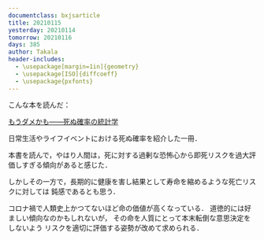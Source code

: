 ```yaml
---
documentclass: bxjsarticle
title: 20210115
yesterday: 20210114
tomorrow: 20210116
days: 385
author: Takala
header-includes:
  - \usepackage[margin=1in]{geometry}
  - \usepackage[ISO]{diffcoeff}
  - \usepackage{pxfonts}
---
```



こんな本を読んだ：


[もうダメかも――死ぬ確率の統計学](https://amzn.to/2XHtS8F)


日常生活やライフイベントにおける死ぬ確率を紹介した一冊．



本書を読んで，やはり人間は，死に対する過剰な恐怖心から即死リスクを過大評価しすぎる傾向があると感じた．

しかしその一方で，長期的に健康を害し結果として寿命を縮めるような死亡リスクに対しては
鈍感であるとも思う．



コロナ禍で人類史上かつてないほど命の価値が高くなっている．
道徳的には好ましい傾向なのかもしれないが，
その命を人質にとって本末転倒な意思決定をしないよう
リスクを適切に評価する姿勢が改めて求められる．

